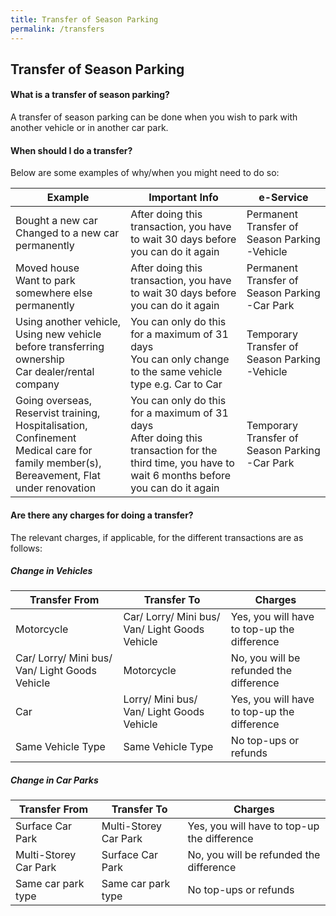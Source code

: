 ```yaml
---
title: Transfer of Season Parking
permalink: /transfers
---
```

## Transfer of Season Parking
#### What is a transfer of season parking?
A transfer of season parking can be done when you wish to park with another vehicle or in another car park.

#### When should I do a transfer?
Below are some examples of why/when you might need to do so:

| **Example** |  **Important Info**| **e-Service** |
| -------- | -------- | -------- |
|   Bought a new car <br>Changed to a new car permanently   | After doing this transaction, you have to wait 30 days before you can do it again     | Permanent Transfer of Season Parking -Vehicle     |
|   Moved house <br>Want to park somewhere else permanently   | After doing this transaction, you have to wait 30 days before you can do it again     | Permanent Transfer of Season Parking -Car Park     |
|   Using another vehicle, Using new vehicle before transferring ownership<br>Car dealer/rental company   | You can only do this for a maximum of 31 days <br>You can only change to the same vehicle type e.g.  Car to Car| Temporary Transfer of Season Parking -Vehicle     |
|   Going overseas,<br>Reservist training, <br>Hospitalisation, Confinement<br> Medical care for family member(s), Bereavement, Flat under renovation| You can only do this for a maximum of 31 days <br>After doing this transaction for the third time, you have to wait 6 months before you can do it again     | Temporary Transfer of Season Parking -Car Park     |


#### Are there any charges for doing a transfer?
The relevant charges, if applicable, for the different transactions are as follows:
##### Change in Vehicles

| **Transfer From** |  **Transfer To**| **Charges** |
| -------- | -------- | -------- |
| Motorcycle     | Car/ Lorry/ Mini bus/ Van/ Light Goods Vehicle     | Yes,  you will have to top-up the difference     |
| Car/ Lorry/ Mini bus/ Van/ Light Goods Vehicle     | Motorcycle     | No, you will be refunded the difference     |
| Car    | Lorry/ Mini bus/ Van/ Light Goods Vehicle      | Yes,  you will have to top-up the difference     |
| Same Vehicle Type      | Same Vehicle Type     | No top-ups or refunds     |

##### Change in Car Parks

| **Transfer From** |  **Transfer To**| **Charges** |
| -------- | -------- | -------- |
| Surface Car Park     | Multi-Storey Car Park     | Yes,  you will have to top-up the difference     |
| Multi-Storey Car Park    | Surface Car Park    | No,  you will be refunded the difference     |
| Same car park type    | Same car park type    | No top-ups or refunds     |